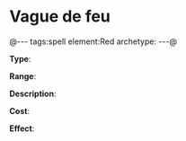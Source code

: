 # Vague de feu

@---
tags:spell
element:Red
archetype:
---@

**Type**:


**Range**:

**Description**:


**Cost**:

**Effect**:
